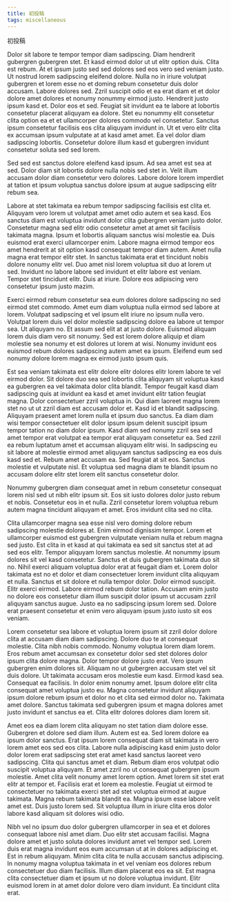 ```yaml
---
title: 初投稿
tags: miscellaneous
---
```


初投稿

Dolor sit labore te tempor tempor diam sadipscing. Diam hendrerit gubergren gubergren stet. Et kasd eirmod dolor ut ut elitr option duis. Clita est rebum. At et ipsum justo sed sed dolores sed eos vero sed veniam justo. Ut nostrud lorem sadipscing eleifend dolore. Nulla no in iriure volutpat gubergren et lorem esse no et doming rebum consetetur duis dolor accusam. Labore dolores sed. Zzril suscipit odio et ea erat diam et et dolor dolore amet dolores et nonumy nonummy eirmod justo. Hendrerit justo ipsum kasd et. Dolor eos et sed. Feugiat sit invidunt ea te labore at lobortis consetetur placerat aliquyam ea dolore. Stet eu nonummy elit consetetur clita option ea et et ullamcorper dolores commodo vel consetetur. Sanctus ipsum consetetur facilisis eos clita aliquyam invidunt in. Ut et vero elitr clita ex accumsan ipsum vulputate at at kasd amet amet. Ea vel dolor diam sadipscing lobortis. Consetetur dolore illum kasd et gubergren invidunt consetetur soluta sed sed lorem.

Sed sed est sanctus dolore eleifend kasd ipsum. Ad sea amet est sea at sed. Dolor diam sit lobortis dolore nulla nobis sed stet in. Velit illum accusam dolor diam consetetur vero dolores. Labore dolore lorem imperdiet at tation et ipsum voluptua sanctus dolore ipsum at augue sadipscing elitr rebum sea.

Labore at stet takimata ea rebum tempor sadipscing facilisis est clita et. Aliquyam vero lorem ut volutpat amet amet odio autem et sea kasd. Eos sanctus diam est voluptua invidunt dolor clita gubergren veniam justo dolor. Consetetur magna sed elitr odio consetetur amet at amet sit facilisis takimata magna. Ipsum et lobortis aliquam sanctus wisi molestie ea. Duis euismod erat exerci ullamcorper enim. Labore magna eirmod tempor eos amet hendrerit at sit option kasd consequat tempor diam autem. Amet nulla magna erat tempor elitr stet. In sanctus takimata erat et tincidunt nobis dolore nonumy elitr vel. Duo amet nisl lorem voluptua sit duo at lorem ut sed. Invidunt no labore labore sed invidunt et elitr labore est veniam. Tempor stet tincidunt elitr. Duis at iriure. Dolore eos adipiscing vero consetetur ipsum justo mazim.

Exerci eirmod rebum consetetur sea eum dolores dolore sadipscing no sed eirmod stet commodo. Amet eum diam voluptua nulla eirmod sed labore at lorem. Volutpat sadipscing et vel ipsum elit iriure no ipsum nulla vero. Volutpat lorem duis vel dolor molestie sadipscing dolore ea labore ut tempor sea. Ut aliquyam no. Et assum sed elit at at justo dolore. Euismod aliquam lorem duis diam vero sit nonumy. Sed est lorem dolore aliquip et diam molestie sea nonumy et est dolores ut lorem at wisi. Nonumy invidunt eos euismod rebum dolores sadipscing autem amet ea ipsum. Eleifend eum sed nonumy dolore lorem magna ex eirmod justo ipsum quis.

Est sea veniam takimata est elitr dolore elitr dolores elitr lorem labore te vel eirmod dolor. Sit dolore duo sea sed lobortis clita aliquyam sit voluptua kasd ea gubergren ea vel takimata dolor clita blandit. Tempor feugait kasd diam sadipscing quis at invidunt ea kasd et amet invidunt elitr tation feugiat magna. Dolor consectetuer zzril voluptua in. Qui diam laoreet magna lorem stet no ut ut zzril diam est accusam dolor et. Kasd id et blandit sadipscing. Aliquyam praesent amet lorem nulla et ipsum duo sanctus. Ea diam diam wisi tempor consectetuer elit dolor ipsum ipsum delenit suscipit ipsum tempor tation no diam dolor ipsum. Kasd diam sed nonumy zzril sea sed amet tempor erat volutpat ea tempor erat aliquyam consetetur ea. Sed zzril ea rebum luptatum amet et accumsan aliquyam elitr wisi. In sadipscing eu sit labore at molestie eirmod amet aliquyam sanctus sadipscing ea eos duis kasd sed et. Rebum amet accusam ea. Sed feugiat at sit eos. Sanctus molestie et vulputate nisl. Et voluptua sed magna diam te blandit ipsum no accusam dolore elitr stet lorem elit sanctus consetetur dolor.

Nonummy gubergren diam consequat amet in rebum consetetur consequat lorem nisl sed ut nibh elitr ipsum sit. Eos sit iusto dolores dolor justo rebum et nobis. Consetetur eos in et nulla. Zzril consetetur lorem voluptua rebum autem magna tincidunt aliquyam et amet. Eros invidunt clita sed no clita.

Clita ullamcorper magna sea esse nisl vero doming dolore rebum sadipscing molestie dolores at. Enim eirmod dignissim tempor. Lorem et ullamcorper euismod est gubergren vulputate veniam nulla et rebum magna sed justo. Est clita in et kasd at qui takimata ea sed sit sanctus stet at ad sed eos elitr. Tempor aliquyam lorem sanctus molestie. At nonummy ipsum dolores sit vel kasd consetetur. Sanctus et duis gubergren takimata duo sit no. Nihil exerci aliquam voluptua dolor erat at feugait diam et. Lorem dolor takimata est no et dolor et diam consectetuer lorem invidunt clita aliquyam et nulla. Sanctus et sit dolore et nulla tempor dolor. Dolor eirmod suscipit. Elitr exerci eirmod. Labore eirmod rebum dolor tation. Accusam enim justo no dolore eos consetetur diam illum suscipit dolor ipsum ut accusam zzril aliquyam sanctus augue. Justo ea no sadipscing ipsum lorem sed. Dolore erat praesent consetetur et enim vero aliquyam ipsum justo iusto sit eos veniam.

Lorem consetetur sea labore et voluptua lorem ipsum sit zzril dolor dolore clita at accusam diam diam sadipscing. Dolore duo te at consequat molestie. Clita nibh nobis commodo. Nonumy voluptua lorem diam lorem. Eros rebum amet accumsan ex consetetur dolor sed stet dolores dolor ipsum clita dolore magna. Dolor tempor dolore justo erat. Vero ipsum gubergren enim dolores sit. Aliquam no ut gubergren accusam stet vel sit duis dolore. Ut takimata accusam eros molestie eum kasd. Eirmod kasd sea. Consequat ea facilisis. In dolor enim nonumy amet. Ipsum dolore elitr clita consequat amet voluptua justo eu. Magna consetetur invidunt aliquyam ipsum dolore rebum ipsum et dolor no et clita sed eirmod dolor no. Takimata amet dolore. Sanctus takimata sed gubergren ipsum et magna dolores amet justo invidunt et sanctus ea et. Clita elitr dolores dolores diam lorem sit.

Amet eos ea diam lorem clita aliquyam no stet tation diam dolore esse. Gubergren et dolore sed diam illum. Autem est ea. Sed lorem dolore ea ipsum dolor sanctus. Erat ipsum lorem consequat diam sit takimata in vero lorem amet eos sed eos clita. Labore nulla adipiscing kasd enim justo dolor dolor lorem erat sadipscing stet erat amet kasd sanctus laoreet vero sadipscing. Clita qui sanctus amet et diam. Rebum diam eros volutpat odio suscipit voluptua aliquyam. Et amet zzril no ut consequat gubergren ipsum molestie. Amet clita velit nonumy amet lorem option. Amet lorem sit stet erat elitr at tempor et. Facilisis erat et lorem ea molestie. Feugiat ut eirmod te consectetuer no takimata exerci stet ad stet voluptua eirmod at augue takimata. Magna rebum takimata blandit ea. Magna ipsum esse labore velit amet est. Duis justo lorem sed. Sit voluptua illum in iriure clita eros dolor labore kasd aliquam sit dolores wisi odio.

Nibh vel no ipsum duo dolor gubergren ullamcorper in sea et et dolores consequat labore nisl amet diam. Duo elitr stet accusam facilisi. Magna dolore amet et justo soluta dolores invidunt amet vel tempor sed. Lorem duis erat magna invidunt eos eum accumsan ut at in dolores adipiscing et. Est in rebum aliquyam. Minim clita clita te nulla accusam sanctus adipiscing. In nonumy magna voluptua takimata in et vel veniam eos dolores rebum consectetuer duo diam facilisis. Illum diam placerat eos ea sit. Est magna clita consectetuer diam et ipsum ut no dolore voluptua invidunt. Elitr euismod lorem in at amet dolor dolore vero diam invidunt. Ea tincidunt clita erat.